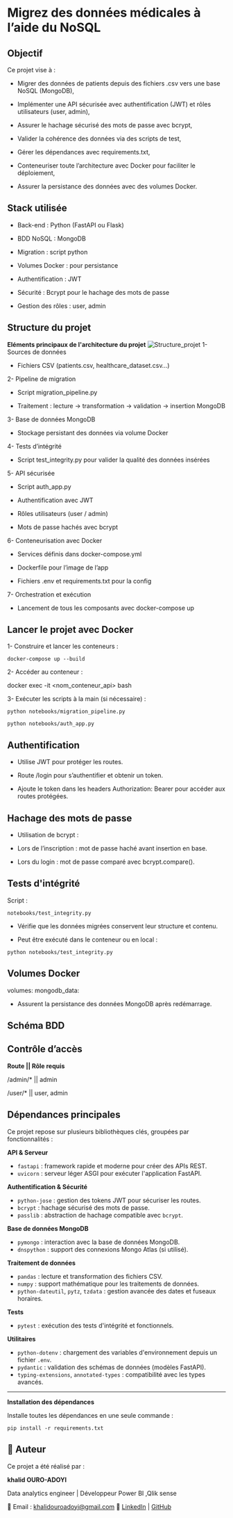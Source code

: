 
# Migrez des données médicales à l’aide du NoSQL

## Objectif

Ce projet vise à :

- Migrer des données de patients depuis des fichiers .csv vers une base NoSQL (MongoDB),

- Implémenter une API sécurisée avec authentification (JWT) et rôles utilisateurs (user, admin),

- Assurer le hachage sécurisé des mots de passe avec bcrypt,

- Valider la cohérence des données via des scripts de test,

- Gérer les dépendances avec requirements.txt,

- Conteneuriser toute l’architecture avec Docker pour faciliter le déploiement,

- Assurer la persistance des données avec des volumes Docker.

## Stack utilisée

- Back-end : Python (FastAPI ou Flask)

- BDD NoSQL : MongoDB

- Migration : script python

- Volumes Docker : pour persistance

- Authentification : JWT

- Sécurité : Bcrypt pour le hachage des mots de passe

- Gestion des rôles : user, admin

##  Structure du projet

 **Eléments principaux de l'architecture du projet**
![Structure_projet](images/Image_pres.png)
1- Sources de données

- Fichiers CSV (patients.csv, healthcare_dataset.csv…)

2- Pipeline de migration

- Script migration_pipeline.py

- Traitement : lecture → transformation → validation → insertion MongoDB

3- Base de données MongoDB

- Stockage persistant des données via volume Docker

4- Tests d’intégrité

- Script test_integrity.py pour valider la qualité des données insérées

5- API sécurisée

- Script auth_app.py

- Authentification avec JWT

- Rôles utilisateurs (user / admin)

- Mots de passe hachés avec bcrypt

6- Conteneurisation avec Docker

- Services définis dans docker-compose.yml

- Dockerfile pour l’image de l’app

- Fichiers .env et requirements.txt pour la config

7- Orchestration et exécution

- Lancement de tous les composants avec docker-compose up

## Lancer le projet avec Docker

1- Construire et lancer les conteneurs :

`docker-compose up --build`

2- Accéder au conteneur :

docker exec -it <nom_conteneur_api> bash

3- Exécuter les scripts à la main (si nécessaire) :

`python notebooks/migration_pipeline.py`


`python notebooks/auth_app.py`


## Authentification

- Utilise JWT pour protéger les routes.

- Route /login pour s’authentifier et obtenir un token.

- Ajoute le token dans les headers Authorization: Bearer <token> pour accéder aux routes protégées.

## Hachage des mots de passe

- Utilisation de bcrypt :

- Lors de l’inscription : mot de passe haché avant insertion en base.

- Lors du login : mot de passe comparé avec bcrypt.compare().

## Tests d'intégrité

Script :

`notebooks/test_integrity.py`

- Vérifie que les données migrées conservent leur structure et contenu.

- Peut être exécuté dans le conteneur ou en local : 

`python notebooks/test_integrity.py`

## Volumes Docker

volumes:
  mongodb_data:

- Assurent la persistance des données MongoDB après redémarrage.

## Schéma BDD


## Contrôle d’accès

**Route	  ||  Rôle requis**

/admin/*  ||  admin

/user/*	 ||    user, admin

## Dépendances principales

Ce projet repose sur plusieurs bibliothèques clés, groupées par fonctionnalités :

**API & Serveur**
- `fastapi` : framework rapide et moderne pour créer des APIs REST.
- `uvicorn` : serveur léger ASGI pour exécuter l'application FastAPI.

**Authentification & Sécurité**
- `python-jose` : gestion des tokens JWT pour sécuriser les routes.
- `bcrypt` : hachage sécurisé des mots de passe.
- `passlib` : abstraction de hachage compatible avec `bcrypt`.

**Base de données MongoDB**
- `pymongo` : interaction avec la base de données MongoDB.
- `dnspython` : support des connexions Mongo Atlas (si utilisé).

**Traitement de données**
- `pandas` : lecture et transformation des fichiers CSV.
- `numpy` : support mathématique pour les traitements de données.
- `python-dateutil`, `pytz`, `tzdata` : gestion avancée des dates et fuseaux horaires.

**Tests**
- `pytest` : exécution des tests d'intégrité et fonctionnels.

**Utilitaires**
- `python-dotenv` : chargement des variables d'environnement depuis un fichier `.env`.
- `pydantic` : validation des schémas de données (modèles FastAPI).
- `typing-extensions`, `annotated-types` : compatibilité avec les types avancés.

---

**Installation des dépendances**

Installe toutes les dépendances en une seule commande :

`pip install -r requirements.txt`

## 👤 Auteur

Ce projet a été réalisé par :

**khalid OURO-ADOYI**  

Data analytics engineer | Développeur Power BI ,Qlik sense 

📧 Email : khalidouroadoyi@gmail.com
🔗 [LinkedIn](https://www.linkedin.com/in/khalid-ouro-adoyi/) | [GitHub](https://github.com/LIDONI)
